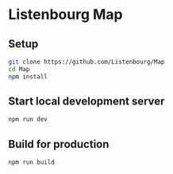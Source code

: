 # Listenbourg Map

## Setup

```bash
git clone https://github.com/Listenbourg/Map
cd Map
npm install
```

## Start local development server

```bash
npm run dev
```

## Build for production
```bash
npm run build
```
